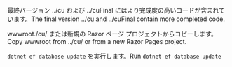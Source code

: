 <span data-ttu-id="84436-101">最終バージョン ../cu および ../cuFinal にはより完成度の高いコードが含まれています。</span><span class="sxs-lookup"><span data-stu-id="84436-101">The final version ../cu and ../cuFinal contain more completed code.</span></span>

<span data-ttu-id="84436-102">wwwroot./cu/ または新規の Razor ページ プロジェクトからコピーします。</span><span class="sxs-lookup"><span data-stu-id="84436-102">Copy wwwroot from ../cu/ or from a new Razor Pages project.</span></span>

<span data-ttu-id="84436-103">`dotnet ef database update` を実行します。</span><span class="sxs-lookup"><span data-stu-id="84436-103">Run `dotnet ef database update`</span></span>
